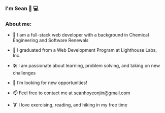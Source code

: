 ### I'm Sean :wave: :computer:

### About me:

- :man: I am a full-stack web developer with a background in Chemical Engineering and Software Renewals

- 🌱 I graduated from a Web Development Program at Lighthouse Labs, Inc.

- :hammer_and_wrench: I am passionate about learning, problem solving, and taking on new challenges

- 🔭 I’m looking for new opportunities!

- 📫 Feel free to contact me at seanhoyeonjin@gmail.com

- :weight_lifting: I love exercising, reading, and hiking in my free time

<!--
**hyjin123/hyjin123** is a ✨ _special_ ✨ repository because its `README.md` (this file) appears on your GitHub profile.
-->
